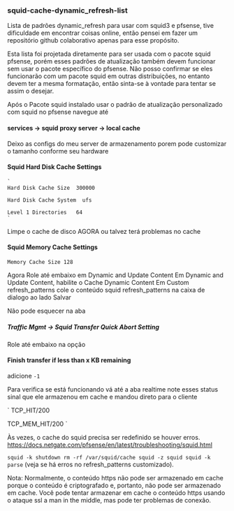 
### squid-cache-dynamic_refresh-list

Lista de padrões dynamic_refresh para usar com squid3 e pfsense, tive dificuldade em encontrar coisas online, então pensei em fazer um repositório github colaborativo apenas para esse propósito.

Esta lista foi projetada diretamente para ser usada com o pacote squid pfsense, porém esses padrões de atualização também devem funcionar sem usar o pacote específico do pfsense.
Não posso confirmar se eles funcionarão com um pacote squid em outras distribuições, no entanto devem ter a mesma formatação, então sinta-se à vontade para tentar se assim o desejar.

Após o Pacote squid instalado usar o padrão de atualização personalizado com squid no pfsense navegue até

#### services -> squid proxy server -> local cache

Deixo as configs do meu server de armazenamento porem pode customizar o tamanho conforme seu hardware

#### Squid Hard Disk Cache Settings

    `
    Hard Disk Cache Size  300000

    Hard Disk Cache System  ufs

    Level 1 Directories   64
    `

Limpe o cache de disco AGORA ou talvez terá problemas no cache

#### Squid Memory Cache Settings


`Memory Cache Size 128`


Agora Role até embaixo em Dynamic and Update Content
Em Dynamic and Update Content, habilite o Cache Dynamic Content
Em Custom refresh_patterns cole o conteúdo squid refresh_patterns na caixa de dialogo ao lado
Salvar

Não pode esquecer na aba
##### Traffic Mgmt -> Squid Transfer Quick Abort Setting
Role até embaixo na opção
#### Finish transfer if less than x KB remaining
adicione `-1`

Para verifica se está funcionando vá até a aba realtime note esses status
sinal que ele armazenou em cache e mandou direto para o cliente

`
TCP_HIT/200

TCP_MEM_HIT/200
`

Às vezes, o cache do squid precisa ser redefinido se houver erros. https://docs.netgate.com/pfsense/en/latest/troubleshooting/squid.html

`squid -k shutdown rm -rf /var/squid/cache squid -z squid squid -k parse` (veja se há erros no refresh_patterns customizado).

Nota: Normalmente, o conteúdo https não pode ser armazenado em cache porque o conteúdo é criptografado e, portanto, não pode ser armazenado em cache. Você pode tentar armazenar em cache o conteúdo https usando o ataque ssl a man in the middle, mas pode ter problemas de conexão.
